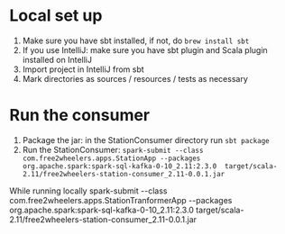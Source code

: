# Local set up
  1. Make sure you have sbt installed, if not, do `brew install sbt`
  2. If you use IntelliJ: make sure you have sbt plugin and Scala plugin installed on IntelliJ
  3. Import project in IntelliJ from sbt
  4. Mark directories as sources / resources / tests as necessary

# Run the consumer
1. Package the jar: in the StationConsumer directory run `sbt package`
2. Run the StationConsumer: `spark-submit --class com.free2wheelers.apps.StationApp --packages org.apache.spark:spark-sql-kafka-0-10_2.11:2.3.0  target/scala-2.11/free2wheelers-station-consumer_2.11-0.0.1.jar`

While running locally
spark-submit --class com.free2wheelers.apps.StationTranformerApp --packages org.apache.spark:spark-sql-kafka-0-10_2.11:2.3.0  target/scala-2.11/free2wheelers-station-consumer_2.11-0.0.1.jar